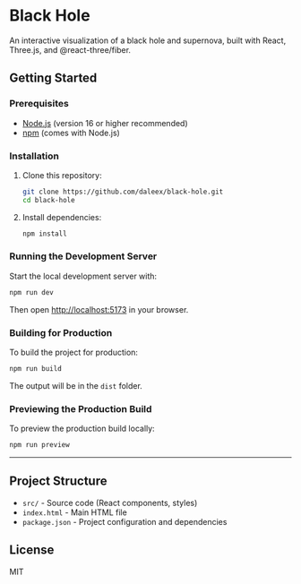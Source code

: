 # Black Hole

An interactive visualization of a black hole and supernova, built with React, Three.js, and @react-three/fiber.

## Getting Started

### Prerequisites

- [Node.js](https://nodejs.org/) (version 16 or higher recommended)
- [npm](https://www.npmjs.com/) (comes with Node.js)

### Installation

1. Clone this repository:
   ```sh
   git clone https://github.com/daleex/black-hole.git
   cd black-hole
   ```

2. Install dependencies:
   ```sh
   npm install
   ```

### Running the Development Server

Start the local development server with:

```sh
npm run dev
```

Then open [http://localhost:5173](http://localhost:5173) in your browser.

### Building for Production

To build the project for production:

```sh
npm run build
```

The output will be in the `dist` folder.

### Previewing the Production Build

To preview the production build locally:

```sh
npm run preview
```

---

## Project Structure

- `src/` - Source code (React components, styles)
- `index.html` - Main HTML file
- `package.json` - Project configuration and dependencies

## License

MIT
